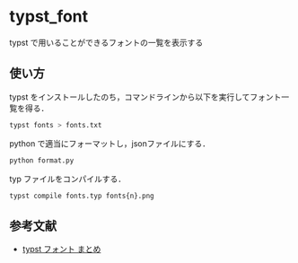 # typst_font
typst で用いることができるフォントの一覧を表示する

## 使い方
typst をインストールしたのち，コマンドラインから以下を実行してフォント一覧を得る．
```bash
typst fonts > fonts.txt
```
python で適当にフォーマットし，jsonファイルにする．
```bash
python format.py
```
typ ファイルをコンパイルする．
```bash
typst compile fonts.typ fonts{n}.png
```

## 参考文献
* [typst フォント まとめ](https://qiita.com/1taroh/items/aee1043d366a4a7c3219)
